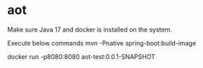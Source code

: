 # aot

Make sure Java 17 and docker is installed on the system.

Execute below commands
mvn -Pnative spring-boot:build-image

docker run -p8080:8080 aot-test:0.0.1-SNAPSHOT

